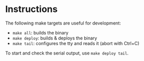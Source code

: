 # Instructions

The following make targets are useful for development:

  - `make all`: builds the binary
  - `make deploy`: builds & deploys the binary
  - `make tail`: configures the tty and reads it (abort with Ctrl+C)

To start and check the serial output, use `make deploy tail`.